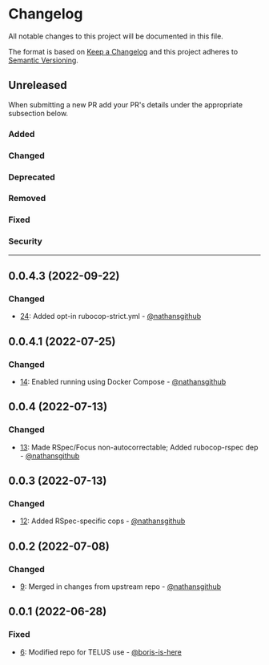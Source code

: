 # Changelog

All notable changes to this project will be documented in this file.

The format is based on [Keep a Changelog](http://keepachangelog.com/en/1.0.0/)
and this project adheres to [Semantic Versioning](http://semver.org/spec/v2.0.0.html).

## Unreleased

When submitting a new PR add your PR's details under the appropriate subsection below.

### Added

### Changed

### Deprecated

### Removed

### Fixed

### Security

------------------------
## 0.0.4.3 (2022-09-22)

### Changed

* [24](https://github.com/technekes/ps-core-ruby-styles/pull/24): Added opt-in rubocop-strict.yml - [@nathansgithub](https://github.com/nathansgithub)

## 0.0.4.1 (2022-07-25)

### Changed

* [14](https://github.com/technekes/ps-core-ruby-styles/pull/14): Enabled running using Docker Compose - [@nathansgithub](https://github.com/nathansgithub)

## 0.0.4 (2022-07-13)

### Changed

* [13](https://github.com/technekes/ps-core-ruby-styles/pull/13): Made RSpec/Focus non-autocorrectable; Added rubocop-rspec dep - [@nathansgithub](https://github.com/nathansgithub)

## 0.0.3 (2022-07-13)

### Changed

* [12](https://github.com/technekes/ps-core-ruby-styles/pull/12): Added RSpec-specific cops - [@nathansgithub](https://github.com/nathansgithub)

## 0.0.2 (2022-07-08)

### Changed

* [9](https://github.com/technekes/ps-core-ruby-styles/pull/9): Merged in changes from upstream repo - [@nathansgithub](https://github.com/nathansgithub)

## 0.0.1 (2022-06-28)

### Fixed

* [6](https://github.com/technekes/ps-core-ruby-styles/pull/6): Modified repo for TELUS use - [@boris-is-here](https://github.com/boris-is-here)

